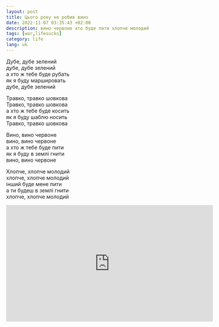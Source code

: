 ```yaml
---
layout: post
title: Цього року не робив вино
date: 2022-11-07 03:35:43 +02:00
description: вино червоне хто буде пити хлопче молодий
tags: [war,lifesucks]
category: life
lang: uk
---
```


Дубе, дубе зелений
<br>
дубе, дубе зелений
<br>
а хто ж тебе буде рубать
<br>
як я буду маршировать 
<br>
дубе, дубе зелений


Травко, травко шовкова
<br>
Травко, травко шовкова
<br>
а хто ж тебе буде косить 
<br>
як я буду шаблю носить 
<br>
Травко, травко шовкова


Вино, вино червоне
<br>
вино, вино червоне
<br>
а хто ж тебе буде пити
<br>
як я буду в землі гнити
<br>
вино, вино червоне


Хлопче, хлопче молодий
<br>
хлопче, хлопче молодий
<br>
інший буде мене пити
<br>
а ти будеш в землі гнити
<br>
хлопче, хлопче молодий



<iframe width="560" height="315" src="https://www.youtube.com/embed/ehuvK-NPjik" title="YouTube video player" frameborder="0" allow="accelerometer; autoplay; clipboard-write; encrypted-media; gyroscope; picture-in-picture" allowfullscreen></iframe>

